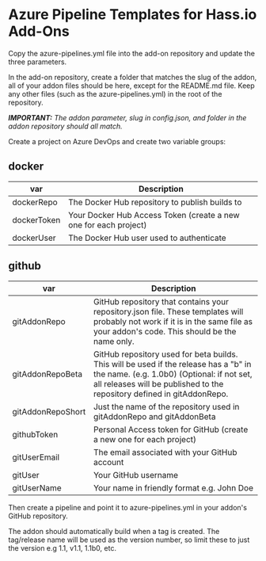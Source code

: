 # Azure Pipeline Templates for Hass.io Add-Ons

Copy the azure-pipelines.yml file into the add-on repository and update the three parameters.

In the add-on repository, create a folder that matches the slug of the addon, all of your addon files should be here, except for the README.md file. Keep any other files (such as the azure-pipelines.yml) in the root of the repository.

**_IMPORTANT:_** _The addon parameter, slug in config.json, and folder in the addon repository should all match._

Create a project on Azure DevOps and create two variable groups:

## docker

  **var** | **Description**
  --- | ---
  dockerRepo | The Docker Hub repository to publish builds to
  dockerToken | Your Docker Hub Access Token (create a new one for each project)
  dockerUser | The Docker Hub user used to authenticate

## github

  **var** | **Description**
  --- | ---
  gitAddonRepo | GitHub repository that contains your repository.json file. These templates will probably not work if it is in the same file as your addon's code. This should be the name only.
  gitAddonRepoBeta | GitHub repository used for beta builds. This will be used if the release has a "b" in the name. (e.g. 1.0b0) (Optional: if not set, all releases will be published to the repository defined in gitAddonRepo.
  gitAddonRepoShort | Just the name of the repository used in gitAddonRepo and gitAddonBeta
  githubToken | Personal Access token for GitHub (create a new one for each project)
  gitUserEmail | The email associated with your GitHub account
  gitUser | Your GitHub username
  gitUserName | Your name in friendly format e.g. John Doe


Then create a pipeline and point it to azure-pipelines.yml in your addon's GitHub repository.

The addon should automatically build when a tag is created. The tag/release name will be used as the version number, so limit these to just the version e.g 1.1, v1.1, 1.1b0, etc.
